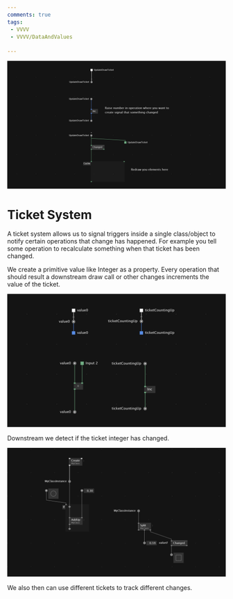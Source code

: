 ```yaml
---
comments: true
tags:
 - VVVV
 - VVVV/DataAndValues

---
```


![TicketSystem Img](../img/TicketSystem.png)

# Ticket System
A ticket system allows us to signal triggers inside a single class/object to notify certain operations that change has happened. For example you tell some operation to recalculate something when that ticket has been changed.

We create a primitive value like Integer as a property. Every operation that should result a downstream draw call or other changes increments the value of the ticket.

![Detect Changes In Classes Workaround 2 Img](../img/DetectChangeInClasses1.png)

Downstream we detect if the ticket integer has changed.

![Detect Changes In Classes Workaround 2 Img2](../img/DetectChangeInClasses2.png)

We also then can use different tickets to track different changes.